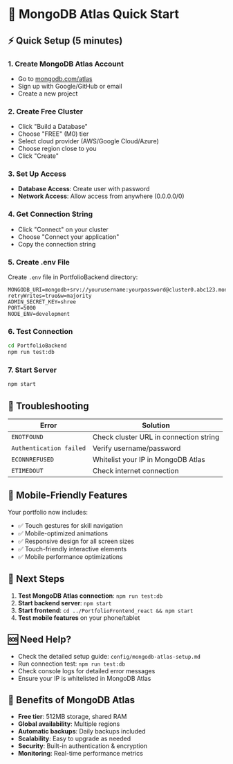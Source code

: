 # 🚀 MongoDB Atlas Quick Start

## ⚡ Quick Setup (5 minutes)

### 1. Create MongoDB Atlas Account
- Go to [mongodb.com/atlas](https://mongodb.com/atlas)
- Sign up with Google/GitHub or email
- Create a new project

### 2. Create Free Cluster
- Click "Build a Database"
- Choose "FREE" (M0) tier
- Select cloud provider (AWS/Google Cloud/Azure)
- Choose region close to you
- Click "Create"

### 3. Set Up Access
- **Database Access**: Create user with password
- **Network Access**: Allow access from anywhere (0.0.0.0/0)

### 4. Get Connection String
- Click "Connect" on your cluster
- Choose "Connect your application"
- Copy the connection string

### 5. Create .env File
Create `.env` file in PortfolioBackend directory:

```env
MONGODB_URI=mongodb+srv://yourusername:yourpassword@cluster0.abc123.mongodb.net/portfolio?retryWrites=true&w=majority
ADMIN_SECRET_KEY=shree
PORT=5000
NODE_ENV=development
```

### 6. Test Connection
```bash
cd PortfolioBackend
npm run test:db
```

### 7. Start Server
```bash
npm start
```

## 🔧 Troubleshooting

| Error | Solution |
|-------|----------|
| `ENOTFOUND` | Check cluster URL in connection string |
| `Authentication failed` | Verify username/password |
| `ECONNREFUSED` | Whitelist your IP in MongoDB Atlas |
| `ETIMEDOUT` | Check internet connection |

## 📱 Mobile-Friendly Features

Your portfolio now includes:
- ✅ Touch gestures for skill navigation
- ✅ Mobile-optimized animations
- ✅ Responsive design for all screen sizes
- ✅ Touch-friendly interactive elements
- ✅ Mobile performance optimizations

## 🎯 Next Steps

1. **Test MongoDB Atlas connection**: `npm run test:db`
2. **Start backend server**: `npm start`
3. **Start frontend**: `cd ../PortfolioFrontend_react && npm start`
4. **Test mobile features** on your phone/tablet

## 🆘 Need Help?

- Check the detailed setup guide: `config/mongodb-atlas-setup.md`
- Run connection test: `npm run test:db`
- Check console logs for detailed error messages
- Ensure your IP is whitelisted in MongoDB Atlas

## 🌟 Benefits of MongoDB Atlas

- **Free tier**: 512MB storage, shared RAM
- **Global availability**: Multiple regions
- **Automatic backups**: Daily backups included
- **Scalability**: Easy to upgrade as needed
- **Security**: Built-in authentication & encryption
- **Monitoring**: Real-time performance metrics
